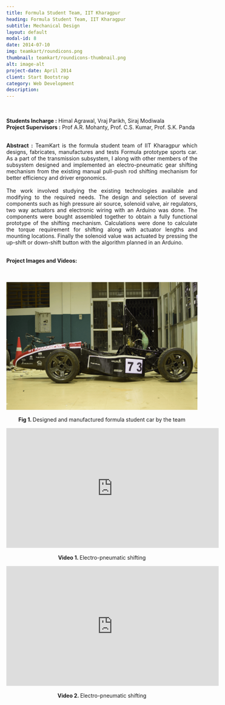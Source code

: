 ```yaml
---
title: Formula Student Team, IIT Kharagpur
heading: Formula Student Team, IIT Kharagpur
subtitle: Mechanical Design
layout: default
modal-id: 8
date: 2014-07-10
img: teamkart/roundicons.png
thumbnail: teamkart/roundicons-thumbnail.png
alt: image-alt
project-date: April 2014
client: Start Bootstrap
category: Web Development
description:
---
```


<br>
<br>
<div style="text-align: justify">
<b>Students Incharge :</b> Himal Agrawal, Vraj Parikh, Siraj Modiwala
<br>
<b>Project Supervisors :</b> Prof A.R. Mohanty, Prof. C.S. Kumar, Prof. S.K. Panda
<br>
<br>



<b>Abstract :</b>  TeamKart is the formula student team of IIT Kharagpur which designs, fabricates, manufactures and tests Formula prototype sports car. As a part of the transmission subsystem, I along with other members of the subsystem designed and implemented an electro-pneumatic gear shifting mechanism from the existing manual pull-push rod shifting mechanism for better efficiency and driver ergonomics.
<br>
<br>
The work involved studying the existing technologies available and modifying to the required needs. The design and selection of several components such as high pressure air source, solenoid valve, air regulators, two way actuators and electronic wiring with an Arduino was done. The components were bought assembled together to obtain a fully functional prototype of the shifting mechanism. Calculations were done to calculate the torque requirement for shifting along with actuator lengths and mounting locations. Finally the solenoid value was actuated by pressing the up-shift or down-shift button with the algorithm planned in an Arduino.
<br>
<br>

<b>Project Images and Videos:</b>
<br>
<br>
<br>
<div class="row">
<div class="col-md-8 col-md-offset-2">


<img src="img/portfolio/teamkart/2.png" class="img-responsive img-centered" alt="Ford Image 2">
<p class="text-muted" align = "center"> <b> Fig 1. </b>Designed and manufactured formula student car by the team</p>

<iframe width="560" height="315" src="https://www.youtube.com/embed/utDvrWokKi8" frameborder="0" allow="accelerometer; autoplay; encrypted-media; gyroscope; picture-in-picture" allowfullscreen></iframe>
<p class="text-muted" align = "center"> <b> Video 1. </b>Electro-pneumatic shifting</p>

<iframe width="560" height="315" src="https://www.youtube.com/embed/JoGxCxd-b7Q" frameborder="0" allow="accelerometer; autoplay; encrypted-media; gyroscope; picture-in-picture" allowfullscreen></iframe>
<p class="text-muted" align = "center"> <b> Video 2. </b>Electro-pneumatic shifting</p>

</div>
</div>
</div>
